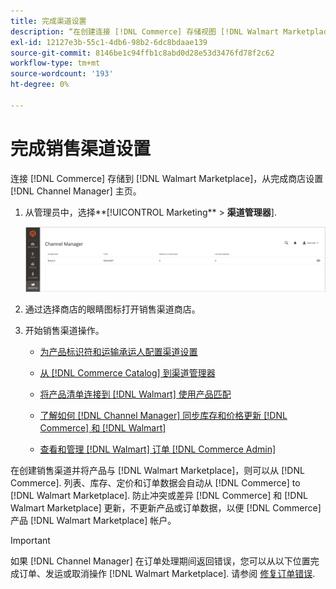```yaml
---
title: 完成渠道设置
description: “在创建连接 [!DNL Commerce] 存储视图 [!DNL Walmart Marketplace]，打开渠道并完成渠道配置。 然后，启动添加产品、管理清单、库存、定价和订单的流程 [!DNL Channel Manager].'
exl-id: 12127e3b-55c1-4db6-98b2-6dc8bdaae139
source-git-commit: 8146be1c94ffb1c8abd0d28e53d3476fd78f2c62
workflow-type: tm+mt
source-wordcount: '193'
ht-degree: 0%

---
```


# 完成销售渠道设置

连接 [!DNL Commerce] 存储到 [!DNL Walmart Marketplace]，从完成商店设置 [!DNL Channel Manager] 主页。

1. 从管理员中，选择**[!UICONTROL Marketing** > **渠道管理器**].

   ![管理渠道管理器存储](assets/channel-manager-setup-first-store.png)

1. 通过选择商店的眼睛图标打开销售渠道商店。

1. 开始销售渠道操作。

   - [为产品标识符和运输承运人配置渠道设置](settings-overview.md)

   - [从 [!DNL Commerce Catalog] 到渠道管理器](add-products-to-channel-store.md)

   - [将产品清单连接到 [!DNL Walmart] 使用产品匹配](connect-listings-to-marketplace.md)

   - [了解如何 [!DNL Channel Manager] 同步库存和价格更新 [!DNL Commerce] 和 [!DNL Walmart]](inventory-and-price-updates.md)

   - [查看和管理 [!DNL Walmart] 订单 [!DNL Commerce Admin]](manage-orders.md)

在创建销售渠道并将产品与 [!DNL Walmart Marketplace]，则可以从 [!DNL Commerce]. 列表、库存、定价和订单数据会自动从 [!DNL Commerce] to [!DNL Walmart Marketplace]. 防止冲突或差异 [!DNL Commerce] 和 [!DNL Walmart Marketplace] 更新，不更新产品或订单数据，以便 [!DNL Commerce] 产品 [!DNL Walmart Marketplace] 帐户。

>[!IMPORTANT]
>
>如果 [!DNL Channel Manager] 在订单处理期间返回错误，您可以从以下位置完成订单、发运或取消操作 [!DNL Walmart Marketplace]. 请参阅 [修复订单错误](process-orders.md#fix-order-errors).
